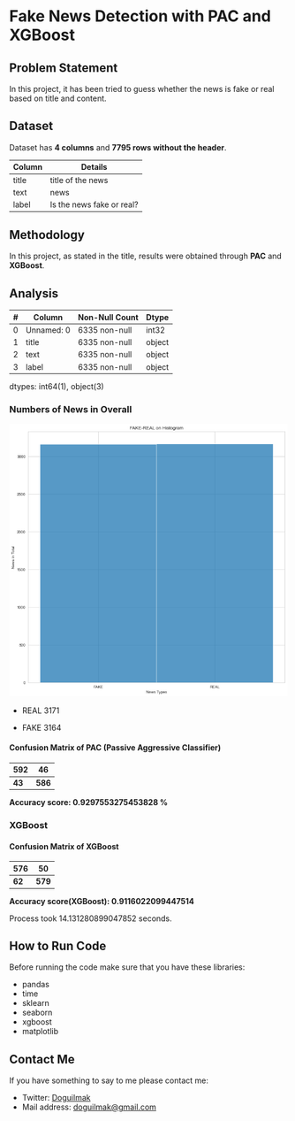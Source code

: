 
# Fake News Detection with PAC and XGBoost

## Problem Statement

In this project, it has been tried to guess whether the news is fake or real based on title and content.

## Dataset

Dataset has **4 columns** and **7795 rows without the header**.

| Column | Details |
|--|--|
| title  | title of the news |
| text | news |
| label | Is the news fake or real? |

## Methodology

In this project, as stated in the title, results were obtained through **PAC** and **XGBoost**.

## Analysis

| # | Column | Non-Null Count | Dtype |
|--|--|--|--|
| 0 | Unnamed: 0 | 6335 non-null | int32
| 1 | title | 6335 non-null | object
| 2 | text | 6335 non-null | object
| 3 | label | 6335 non-null | object

dtypes: int64(1), object(3)

### Numbers of News in Overall

<p align="center">
    <img src="hist_news.png"> 
</p>

 - REAL                  3171

 - FAKE			      3164

#### Confusion Matrix of PAC (Passive Aggressive Classifier)

| 592 | 46 |
|--|--|
| **43** | **586** |

**Accuracy score: 0.9297553275453828 %**

### XGBoost

#### Confusion Matrix of XGBoost

| 576 | 50 |
|--|--|
| **62** | **579** |



**Accuracy score(XGBoost): 0.9116022099447514**

Process took 14.131280899047852 seconds.

## How to Run Code

Before running the code make sure that you have these libraries:

 - pandas 
 - time
 - sklearn
 - seaborn
 - xgboost
 - matplotlib
    
## Contact Me

If you have something to say to me please contact me: 

 - Twitter: [Doguilmak](https://twitter.com/Doguilmak)  
 - Mail address: doguilmak@gmail.com
 
